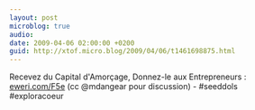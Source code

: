 ```yaml
---
layout: post
microblog: true
audio: 
date: 2009-04-06 02:00:00 +0200
guid: http://xtof.micro.blog/2009/04/06/t1461698875.html
---
```

Recevez du Capital d'Amorçage, Donnez-le aux Entrepreneurs : [eweri.com/F5e](http://eweri.com/F5e)  (cc @mdangear pour discussion) - #seeddols #exploracoeur
